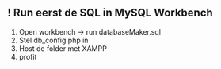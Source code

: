## ! Run eerst de SQL in MySQL Workbench

1. Open workbench -> run databaseMaker.sql
2. Stel db_config.php in
3. Host de folder met XAMPP
4. profit
